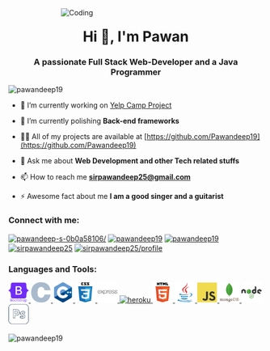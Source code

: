 <img align="right" alt="Coding" width="400" src="https://miro.medium.com/max/680/1*IRGHmiGsa16stedQvIaZfw.gif">
<h1 align="center">Hi 👋, I'm Pawan</h1>
<h3 align="center">A passionate Full Stack Web-Developer and a Java Programmer</h3>

<p align="left"> <img src="https://komarev.com/ghpvc/?username=pawandeep19&label=Profile%20views&color=0e75b6&style=flat" alt="pawandeep19" /> </p>

- 🔭 I’m currently working on [Yelp Camp Project](https://github.com/Pawandeep19/YelpCamp)

- 🌱 I’m currently polishing **Back-end frameworks**

- 👨‍💻 All of my projects are available at [https://github.com/Pawandeep19](https://github.com/Pawandeep19)

- 💬 Ask me about **Web Development and other Tech related stuffs**

- 📫 How to reach me **sirpawandeep25@gmail.com**

- ⚡ Awesome fact about me **I am a good singer and a guitarist**

<h3 align="left">Connect with me:</h3>
<p align="left">
<a href="https://linkedin.com/in/pawandeep-s-0b0a58106/" target="blank"><img align="center" src="https://cdn.jsdelivr.net/npm/simple-icons@3.0.1/icons/linkedin.svg" alt="pawandeep-s-0b0a58106/" height="30" width="40" /></a>
<a href="https://instagram.com/pawandeep19" target="blank"><img align="center" src="https://cdn.jsdelivr.net/npm/simple-icons@3.0.1/icons/instagram.svg" alt="pawandeep19" height="30" width="40" /></a>
<a href="https://www.codechef.com/users/pawandeep19" target="blank"><img align="center" src="https://cdn.jsdelivr.net/npm/simple-icons@3.1.0/icons/codechef.svg" alt="pawandeep19" height="30" width="40" /></a>
<a href="https://www.leetcode.com/sirpawandeep25" target="blank"><img align="center" src="https://cdn.jsdelivr.net/npm/simple-icons@3.0.1/icons/leetcode.svg" alt="sirpawandeep25" height="30" width="40" /></a>
<a href="https://auth.geeksforgeeks.org/user/sirpawandeep25/profile" target="blank"><img align="center" src="https://cdn.jsdelivr.net/npm/simple-icons@3.0.1/icons/geeksforgeeks.svg" alt="sirpawandeep25/profile" height="30" width="40" /></a>
</p>

<h3 align="left">Languages and Tools:</h3>
<p align="left"> <a href="https://getbootstrap.com" target="_blank"> <img src="https://raw.githubusercontent.com/devicons/devicon/master/icons/bootstrap/bootstrap-plain-wordmark.svg" alt="bootstrap" width="40" height="40"/> </a> <a href="https://www.cprogramming.com/" target="_blank"> <img src="https://raw.githubusercontent.com/devicons/devicon/master/icons/c/c-original.svg" alt="c" width="40" height="40"/> </a> <a href="https://www.w3schools.com/cpp/" target="_blank"> <img src="https://raw.githubusercontent.com/devicons/devicon/master/icons/cplusplus/cplusplus-original.svg" alt="cplusplus" width="40" height="40"/> </a> <a href="https://www.w3schools.com/css/" target="_blank"> <img src="https://raw.githubusercontent.com/devicons/devicon/master/icons/css3/css3-original-wordmark.svg" alt="css3" width="40" height="40"/> </a> <a href="https://expressjs.com" target="_blank"> <img src="https://raw.githubusercontent.com/devicons/devicon/master/icons/express/express-original-wordmark.svg" alt="express" width="40" height="40"/> </a> <a href="https://heroku.com" target="_blank"> <img src="https://www.vectorlogo.zone/logos/heroku/heroku-icon.svg" alt="heroku" width="40" height="40"/> </a> <a href="https://www.w3.org/html/" target="_blank"> <img src="https://raw.githubusercontent.com/devicons/devicon/master/icons/html5/html5-original-wordmark.svg" alt="html5" width="40" height="40"/> </a> <a href="https://www.java.com" target="_blank"> <img src="https://raw.githubusercontent.com/devicons/devicon/master/icons/java/java-original.svg" alt="java" width="40" height="40"/> </a> <a href="https://developer.mozilla.org/en-US/docs/Web/JavaScript" target="_blank"> <img src="https://raw.githubusercontent.com/devicons/devicon/master/icons/javascript/javascript-original.svg" alt="javascript" width="40" height="40"/> </a> <a href="https://www.mongodb.com/" target="_blank"> <img src="https://raw.githubusercontent.com/devicons/devicon/master/icons/mongodb/mongodb-original-wordmark.svg" alt="mongodb" width="40" height="40"/> </a> <a href="https://nodejs.org" target="_blank"> <img src="https://raw.githubusercontent.com/devicons/devicon/master/icons/nodejs/nodejs-original-wordmark.svg" alt="nodejs" width="40" height="40"/> </a> <a href="https://www.photoshop.com/en" target="_blank"> <img src="https://raw.githubusercontent.com/devicons/devicon/master/icons/photoshop/photoshop-line.svg" alt="photoshop" width="40" height="40"/> </a> </p>

<p><img align="center" src="https://github-readme-stats.vercel.app/api/top-langs?username=pawandeep19&show_icons=true&locale=en&layout=compact" alt="pawandeep19" /></p>
